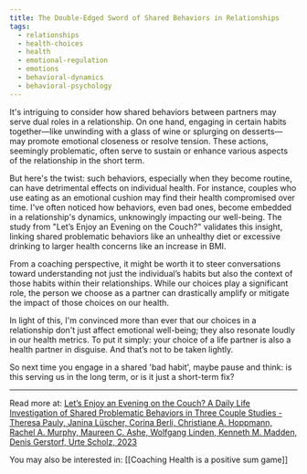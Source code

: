 ```yaml
---
title: The Double-Edged Sword of Shared Behaviors in Relationships
tags:
  - relationships
  - health-choices
  - health
  - emotional-regulation
  - emotions
  - behavioral-dynamics
  - behavioral-psychology
---
```

It's intriguing to consider how shared behaviors between partners may serve dual roles in a relationship. On one hand, engaging in certain habits together—like unwinding with a glass of wine or splurging on desserts—may promote emotional closeness or resolve tension. These actions, seemingly problematic, often serve to sustain or enhance various aspects of the relationship in the short term.

But here's the twist: such behaviors, especially when they become routine, can have detrimental effects on individual health. For instance, couples who use eating as an emotional cushion may find their health compromised over time. I've often noticed how behaviors, even bad ones, become embedded in a relationship's dynamics, unknowingly impacting our well-being. The study from "Let’s Enjoy an Evening on the Couch?" validates this insight, linking shared problematic behaviors like an unhealthy diet or excessive drinking to larger health concerns like an increase in BMI.

From a coaching perspective, it might be worth it to steer conversations toward understanding not just the individual’s habits but also the context of those habits within their relationships. While our choices play a significant role, the person we choose as a partner can drastically amplify or mitigate the impact of those choices on our health.

In light of this, I'm convinced more than ever that our choices in a relationship don't just affect emotional well-being; they also resonate loudly in our health metrics. To put it simply: your choice of a life partner is also a health partner in disguise. And that’s not to be taken lightly.

So next time you engage in a shared 'bad habit', maybe pause and think: is this serving us in the long term, or is it just a short-term fix?

----

Read more at: [Let’s Enjoy an Evening on the Couch? A Daily Life Investigation of Shared Problematic Behaviors in Three Couple Studies - Theresa Pauly, Janina Lüscher, Corina Berli, Christiane A. Hoppmann, Rachel A. Murphy, Maureen C. Ashe, Wolfgang Linden, Kenneth M. Madden, Denis Gerstorf, Urte Scholz, 2023](https://journals.sagepub.com/doi/full/10.1177/01461672221143783?ref=vital)

You may also be interested in: [[Coaching Health is a positive sum game]]